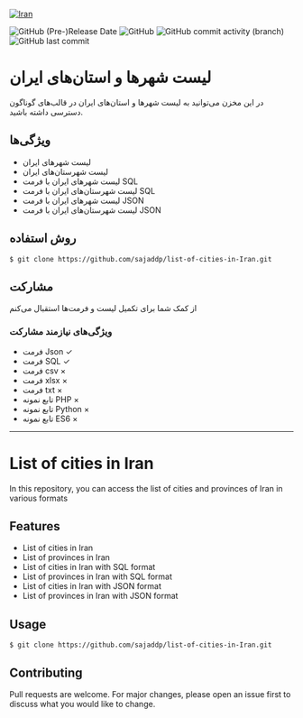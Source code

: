 [![Iran](images/iran.jpeg)](#)

<p>
<img alt="GitHub (Pre-)Release Date" src="https://img.shields.io/github/release-date-pre/sajaddp/list-of-cities-in-Iran?style=for-the-badge">
<img alt="GitHub" src="https://img.shields.io/github/license/sajaddp/list-of-cities-in-Iran?style=for-the-badge">
<img alt="GitHub commit activity (branch)" src="https://img.shields.io/github/commit-activity/w/sajaddp/list-of-cities-in-Iran?style=for-the-badge">
<img alt="GitHub last commit" src="https://img.shields.io/github/last-commit/sajaddp/list-of-cities-in-Iran?style=for-the-badge">
</p>


# لیست شهرها و استان‌های ایران

در این مخزن می‌توانید به لیست شهرها و استان‌های ایران در قالب‌های گوناگون دسترسی داشته باشید.

## ویژگی‌ها

- لیست شهرهای ایران
- لیست شهرستان‌های ایران
- لیست شهرهای ایران با فرمت SQL
- لیست شهرستان‌های ایران با فرمت SQL
- لیست شهرهای ایران با فرمت JSON
- لیست شهرستان‌های ایران با فرمت JSON

## روش استفاده

  
```shell
$ git clone https://github.com/sajaddp/list-of-cities-in-Iran.git
```


## مشارکت

از کمک شما برای تکمیل لیست و فرمت‌ها استقبال می‌کنم

### ویژگی‌های نیازمند مشارکت
- فرمت Json &check;
- فرمت SQL &check;
- فرمت csv &times;
- فرمت xlsx &times;
- فرمت txt &times;
- تابع نمونه PHP &times;
- تابع نمونه Python &times;
- تابع نمونه ES6 &times;

  
---

# List of cities in Iran

In this repository, you can access the list of cities and provinces of Iran in various formats

## Features
- List of cities in Iran
- List of provinces in Iran
- List of cities in Iran with SQL format
- List of provinces in Iran with SQL format
- List of cities in Iran with JSON format
- List of provinces in Iran with JSON format

## Usage

```shell
$ git clone https://github.com/sajaddp/list-of-cities-in-Iran.git
```

## Contributing
Pull requests are welcome. For major changes, please open an issue first to discuss what you would like to change.
